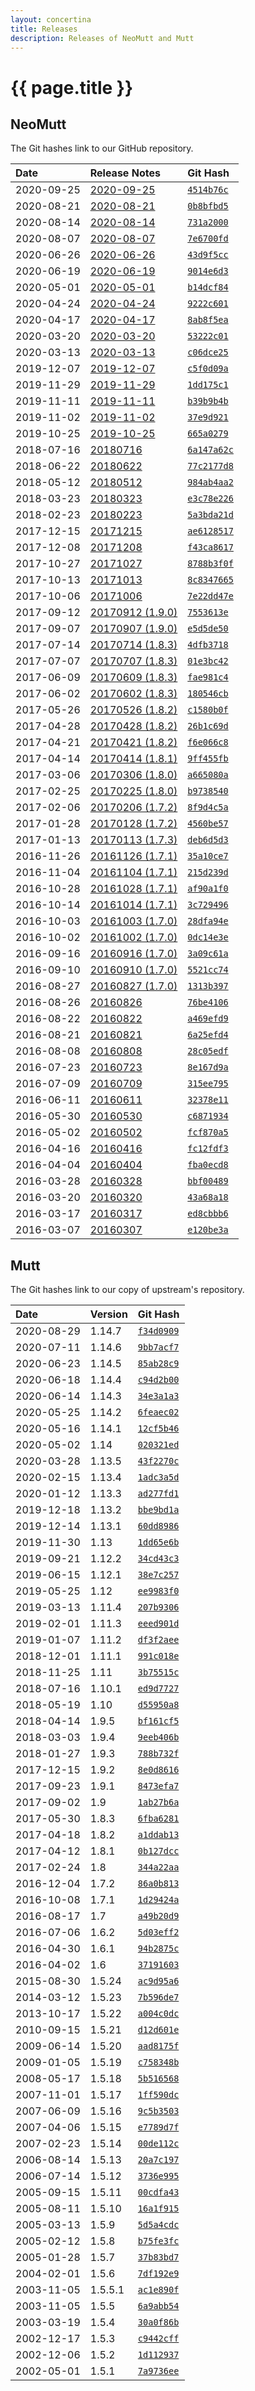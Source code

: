 ```yaml
---
layout: concertina
title: Releases
description: Releases of NeoMutt and Mutt
---
```


# {{ page.title }}

## NeoMutt

The Git hashes link to our GitHub repository.

| Date       | Release Notes | Git Hash |
| :--------- | :------------ | :------- |
| 2020-09-25 | [2020-09-25](https://github.com/neomutt/neomutt/releases/tag/20200925) | [`4514b76c`](https://github.com/neomutt/neomutt/commit/4514b76c) |
| 2020-08-21 | [2020-08-21](https://github.com/neomutt/neomutt/releases/tag/20200821) | [`0b8bfbd5`](https://github.com/neomutt/neomutt/commit/0b8bfbd5) |
| 2020-08-14 | [2020-08-14](https://github.com/neomutt/neomutt/releases/tag/20200814) | [`731a2000`](https://github.com/neomutt/neomutt/commit/731a2000) |
| 2020-08-07 | [2020-08-07](https://github.com/neomutt/neomutt/releases/tag/20200807) | [`7e6700fd`](https://github.com/neomutt/neomutt/commit/7e6700fd) |
| 2020-06-26 | [2020-06-26](https://github.com/neomutt/neomutt/releases/tag/20200626) | [`43d9f5cc`](https://github.com/neomutt/neomutt/commit/43d9f5cc) |
| 2020-06-19 | [2020-06-19](https://github.com/neomutt/neomutt/releases/tag/20200619) | [`9014e6d3`](https://github.com/neomutt/neomutt/commit/9014e6d3) |
| 2020-05-01 | [2020-05-01](https://github.com/neomutt/neomutt/releases/tag/20200501) | [`b14dcf84`](https://github.com/neomutt/neomutt/commit/b14dcf84) |
| 2020-04-24 | [2020-04-24](https://github.com/neomutt/neomutt/releases/tag/20200424) | [`9222c601`](https://github.com/neomutt/neomutt/commit/9222c601) |
| 2020-04-17 | [2020-04-17](https://github.com/neomutt/neomutt/releases/tag/20200417) | [`8ab8f5ea`](https://github.com/neomutt/neomutt/commit/8ab8f5ea) |
| 2020-03-20 | [2020-03-20](https://github.com/neomutt/neomutt/releases/tag/20200320) | [`53222c01`](https://github.com/neomutt/neomutt/commit/53222c01) |
| 2020-03-13 | [2020-03-13](https://github.com/neomutt/neomutt/releases/tag/20200313) | [`c06dce25`](https://github.com/neomutt/neomutt/commit/c06dce25) |
| 2019-12-07 | [2019-12-07](https://github.com/neomutt/neomutt/releases/tag/20191207) | [`c5f0d09a`](https://github.com/neomutt/neomutt/commit/c5f0d09a) |
| 2019-11-29 | [2019-11-29](https://github.com/neomutt/neomutt/releases/tag/20191129) | [`1dd175c1`](https://github.com/neomutt/neomutt/commit/1dd175c1) |
| 2019-11-11 | [2019-11-11](https://github.com/neomutt/neomutt/releases/tag/20191111) | [`b39b9b4b`](https://github.com/neomutt/neomutt/commit/b39b9b4b) |
| 2019-11-02 | [2019-11-02](https://github.com/neomutt/neomutt/releases/tag/20191102) | [`37e9d921`](https://github.com/neomutt/neomutt/commit/37e9d921) |
| 2019-10-25 | [2019-10-25](https://github.com/neomutt/neomutt/releases/tag/2019-10-25) | [`665a0279`](https://github.com/neomutt/neomutt/commit/665a0279) |
| 2018-07-16 | [20180716](https://github.com/neomutt/neomutt/releases/tag/neomutt-20180716) | [`6a147a62c`](https://github.com/neomutt/neomutt/commit/6a147a62c) |
| 2018-06-22 | [20180622](https://github.com/neomutt/neomutt/releases/tag/neomutt-20180622) | [`77c2177d8`](https://github.com/neomutt/neomutt/commit/77c2177d8) |
| 2018-05-12 | [20180512](https://github.com/neomutt/neomutt/releases/tag/neomutt-20180512) | [`984ab4aa2`](https://github.com/neomutt/neomutt/commit/984ab4aa2) |
| 2018-03-23 | [20180323](https://github.com/neomutt/neomutt/releases/tag/neomutt-20180323) | [`e3c78e226`](https://github.com/neomutt/neomutt/commit/e3c78e226) |
| 2018-02-23 | [20180223](https://github.com/neomutt/neomutt/releases/tag/neomutt-20180223) | [`5a3bda21d`](https://github.com/neomutt/neomutt/commit/5a3bda21d) |
| 2017-12-15 | [20171215](https://github.com/neomutt/neomutt/releases/tag/neomutt-20171215) | [`ae6128517`](https://github.com/neomutt/neomutt/commit/ae6128517) |
| 2017-12-08 | [20171208](https://github.com/neomutt/neomutt/releases/tag/neomutt-20171208) | [`f43ca8617`](https://github.com/neomutt/neomutt/commit/f43ca8617) |
| 2017-10-27 | [20171027](https://github.com/neomutt/neomutt/releases/tag/neomutt-20171027) | [`8788b3f0f`](https://github.com/neomutt/neomutt/commit/8788b3f0f) |
| 2017-10-13 | [20171013](https://github.com/neomutt/neomutt/releases/tag/neomutt-20171013) | [`8c8347665`](https://github.com/neomutt/neomutt/commit/8c8347665) |
| 2017-10-06 | [20171006](https://github.com/neomutt/neomutt/releases/tag/neomutt-20171006) | [`7e22dd47e`](https://github.com/neomutt/neomutt/commit/7e22dd47e) |
| 2017-09-12 | [20170912 (1.9.0)](https://github.com/neomutt/neomutt/releases/tag/neomutt-20170912) | [`7553613e`](https://github.com/neomutt/neomutt/commit/7553613e) |
| 2017-09-07 | [20170907 (1.9.0)](https://github.com/neomutt/neomutt/releases/tag/neomutt-20170907) | [`e5d5de50`](https://github.com/neomutt/neomutt/commit/e5d5de50) |
| 2017-07-14 | [20170714 (1.8.3)](https://github.com/neomutt/neomutt/releases/tag/neomutt-20170714) | [`4dfb3718`](https://github.com/neomutt/neomutt/commit/4dfb3718) |
| 2017-07-07 | [20170707 (1.8.3)](https://github.com/neomutt/neomutt/releases/tag/neomutt-20170707) | [`01e3bc42`](https://github.com/neomutt/neomutt/commit/01e3bc42) |
| 2017-06-09 | [20170609 (1.8.3)](https://github.com/neomutt/neomutt/releases/tag/neomutt-20170609) | [`fae981c4`](https://github.com/neomutt/neomutt/commit/fae981c4) |
| 2017-06-02 | [20170602 (1.8.3)](https://github.com/neomutt/neomutt/releases/tag/neomutt-20170602) | [`180546cb`](https://github.com/neomutt/neomutt/commit/180546cb) |
| 2017-05-26 | [20170526 (1.8.2)](https://github.com/neomutt/neomutt/releases/tag/neomutt-20170526) | [`c1580b0f`](https://github.com/neomutt/neomutt/commit/c1580b0f) |
| 2017-04-28 | [20170428 (1.8.2)](https://github.com/neomutt/neomutt/releases/tag/neomutt-20170428) | [`26b1c69d`](https://github.com/neomutt/neomutt/commit/26b1c69d) |
| 2017-04-21 | [20170421 (1.8.2)](https://github.com/neomutt/neomutt/releases/tag/neomutt-20170421) | [`f6e066c8`](https://github.com/neomutt/neomutt/commit/f6e066c8) |
| 2017-04-14 | [20170414 (1.8.1)](https://github.com/neomutt/neomutt/releases/tag/neomutt-20170414) | [`9ff455fb`](https://github.com/neomutt/neomutt/commit/9ff455fb) |
| 2017-03-06 | [20170306 (1.8.0)](https://github.com/neomutt/neomutt/releases/tag/neomutt-20170306) | [`a665080a`](https://github.com/neomutt/neomutt/commit/a665080a) |
| 2017-02-25 | [20170225 (1.8.0)](https://github.com/neomutt/neomutt/releases/tag/neomutt-20170225) | [`b9738540`](https://github.com/neomutt/neomutt/commit/b9738540) |
| 2017-02-06 | [20170206 (1.7.2)](https://github.com/neomutt/neomutt/releases/tag/neomutt-20170206) | [`8f9d4c5a`](https://github.com/neomutt/neomutt/commit/8f9d4c5a) |
| 2017-01-28 | [20170128 (1.7.2)](https://github.com/neomutt/neomutt/releases/tag/neomutt-20170128) | [`4560be57`](https://github.com/neomutt/neomutt/commit/4560be57) |
| 2017-01-13 | [20170113 (1.7.3)](https://github.com/neomutt/neomutt/releases/tag/neomutt-20170113) | [`deb6d5d3`](https://github.com/neomutt/neomutt/commit/deb6d5d3) |
| 2016-11-26 | [20161126 (1.7.1)](https://github.com/neomutt/neomutt/releases/tag/neomutt-20161126) | [`35a10ce7`](https://github.com/neomutt/neomutt/commit/35a10ce7) |
| 2016-11-04 | [20161104 (1.7.1)](https://github.com/neomutt/neomutt/releases/tag/neomutt-20161104) | [`215d239d`](https://github.com/neomutt/neomutt/commit/215d239d) |
| 2016-10-28 | [20161028 (1.7.1)](https://github.com/neomutt/neomutt/releases/tag/neomutt-20161028) | [`af90a1f0`](https://github.com/neomutt/neomutt/commit/af90a1f0) |
| 2016-10-14 | [20161014 (1.7.1)](https://github.com/neomutt/neomutt/releases/tag/neomutt-20161014) | [`3c729496`](https://github.com/neomutt/neomutt/commit/3c729496) |
| 2016-10-03 | [20161003 (1.7.0)](https://github.com/neomutt/neomutt/releases/tag/neomutt-20161003) | [`28dfa94e`](https://github.com/neomutt/neomutt/commit/28dfa94e) |
| 2016-10-02 | [20161002 (1.7.0)](https://github.com/neomutt/neomutt/releases/tag/neomutt-20161002) | [`0dc14e3e`](https://github.com/neomutt/neomutt/commit/0dc14e3e) |
| 2016-09-16 | [20160916 (1.7.0)](https://github.com/neomutt/neomutt/releases/tag/neomutt-20160916) | [`3a09c61a`](https://github.com/neomutt/neomutt/commit/3a09c61a) |
| 2016-09-10 | [20160910 (1.7.0)](https://github.com/neomutt/neomutt/releases/tag/neomutt-20160910) | [`5521cc74`](https://github.com/neomutt/neomutt/commit/5521cc74) |
| 2016-08-27 | [20160827 (1.7.0)](https://github.com/neomutt/neomutt/releases/tag/neomutt-20160827) | [`1313b397`](https://github.com/neomutt/neomutt/commit/1313b397) |
| 2016-08-26 | [20160826](https://github.com/neomutt/neomutt/releases/tag/neomutt-20160826) | [`76be4106`](https://github.com/neomutt/neomutt/commit/76be4106) |
| 2016-08-22 | [20160822](https://github.com/neomutt/neomutt/releases/tag/neomutt-20160822) | [`a469efd9`](https://github.com/neomutt/neomutt/commit/a469efd9) |
| 2016-08-21 | [20160821](https://github.com/neomutt/neomutt/releases/tag/neomutt-20160821) | [`6a25efd4`](https://github.com/neomutt/neomutt/commit/6a25efd4) |
| 2016-08-08 | [20160808](https://github.com/neomutt/neomutt/releases/tag/neomutt-20160808) | [`28c05edf`](https://github.com/neomutt/neomutt/commit/28c05edf) |
| 2016-07-23 | [20160723](https://github.com/neomutt/neomutt/releases/tag/neomutt-20160723) | [`8e167d9a`](https://github.com/neomutt/neomutt/commit/8e167d9a) |
| 2016-07-09 | [20160709](https://github.com/neomutt/neomutt/releases/tag/neomutt-20160709) | [`315ee795`](https://github.com/neomutt/neomutt/commit/315ee795) |
| 2016-06-11 | [20160611](https://github.com/neomutt/neomutt/releases/tag/neomutt-20160611) | [`32378e11`](https://github.com/neomutt/neomutt/commit/32378e11) |
| 2016-05-30 | [20160530](https://github.com/neomutt/neomutt/releases/tag/neomutt-20160530) | [`c6871934`](https://github.com/neomutt/neomutt/commit/c6871934) |
| 2016-05-02 | [20160502](https://github.com/neomutt/neomutt/releases/tag/neomutt-20160502) | [`fcf870a5`](https://github.com/neomutt/neomutt/commit/fcf870a5) |
| 2016-04-16 | [20160416](https://github.com/neomutt/neomutt/releases/tag/neomutt-20160416) | [`fc12fdf3`](https://github.com/neomutt/neomutt/commit/fc12fdf3) |
| 2016-04-04 | [20160404](https://github.com/neomutt/neomutt/releases/tag/neomutt-20160404) | [`fba0ecd8`](https://github.com/neomutt/neomutt/commit/fba0ecd8) |
| 2016-03-28 | [20160328](https://github.com/neomutt/neomutt/releases/tag/neomutt-20160328) | [`bbf00489`](https://github.com/neomutt/neomutt/commit/bbf00489) |
| 2016-03-20 | [20160320](https://github.com/neomutt/neomutt/releases/tag/neomutt-20160320) | [`43a68a18`](https://github.com/neomutt/neomutt/commit/43a68a18) |
| 2016-03-17 | [20160317](https://github.com/neomutt/neomutt/releases/tag/neomutt-20160317) | [`ed8cbbb6`](https://github.com/neomutt/neomutt/commit/ed8cbbb6) |
| 2016-03-07 | [20160307](https://github.com/neomutt/neomutt/releases/tag/neomutt-20160307) | [`e120be3a`](https://github.com/neomutt/neomutt/commit/e120be3a) |

## Mutt

The Git hashes link to our copy of upstream's repository.

| Date       | Version      | Git Hash |
| :--------- | :----------- | :------- |
| 2020-08-29 | 1.14.7 | [`f34d0909`](https://github.com/neomutt/upstream-mutt/commit/f34d0909) |
| 2020-07-11 | 1.14.6 | [`9bb7acf7`](https://github.com/neomutt/upstream-mutt/commit/9bb7acf7) |
| 2020-06-23 | 1.14.5 | [`85ab28c9`](https://github.com/neomutt/upstream-mutt/commit/85ab28c9) |
| 2020-06-18 | 1.14.4 | [`c94d2b00`](https://github.com/neomutt/upstream-mutt/commit/c94d2b00) |
| 2020-06-14 | 1.14.3 | [`34e3a1a3`](https://github.com/neomutt/upstream-mutt/commit/34e3a1a3) |
| 2020-05-25 | 1.14.2 | [`6feaec02`](https://github.com/neomutt/upstream-mutt/commit/6feaec02) |
| 2020-05-16 | 1.14.1 | [`12cf5b46`](https://github.com/neomutt/upstream-mutt/commit/12cf5b46) |
| 2020-05-02 | 1.14 | [`020321ed`](https://github.com/neomutt/upstream-mutt/commit/020321ed) |
| 2020-03-28 | 1.13.5 | [`43f2270c`](https://github.com/neomutt/upstream-mutt/commit/43f2270c) |
| 2020-02-15 | 1.13.4 | [`1adc3a5d`](https://github.com/neomutt/upstream-mutt/commit/1adc3a5d) |
| 2020-01-12 | 1.13.3 | [`ad277fd1`](https://github.com/neomutt/upstream-mutt/commit/ad277fd1) |
| 2019-12-18 | 1.13.2 | [`bbe9bd1a`](https://github.com/neomutt/upstream-mutt/commit/bbe9bd1a) |
| 2019-12-14 | 1.13.1 | [`60dd8986`](https://github.com/neomutt/upstream-mutt/commit/60dd8986) |
| 2019-11-30 | 1.13 | [`1dd65e6b`](https://github.com/neomutt/upstream-mutt/commit/1dd65e6b) |
| 2019-09-21 | 1.12.2 | [`34cd43c3`](https://github.com/neomutt/upstream-mutt/commit/34cd43c3) |
| 2019-06-15 | 1.12.1 | [`38e7c257`](https://github.com/neomutt/upstream-mutt/commit/38e7c257) |
| 2019-05-25 | 1.12 | [`ee9983f0`](https://github.com/neomutt/upstream-mutt/commit/ee9983f0) |
| 2019-03-13 | 1.11.4 | [`207b9306`](https://github.com/neomutt/upstream-mutt/commit/207b9306) |
| 2019-02-01 | 1.11.3 | [`eeed901d`](https://github.com/neomutt/upstream-mutt/commit/eeed901d) |
| 2019-01-07 | 1.11.2 | [`df3f2aee`](https://github.com/neomutt/upstream-mutt/commit/df3f2aee) |
| 2018-12-01 | 1.11.1 | [`991c018e`](https://github.com/neomutt/upstream-mutt/commit/991c018e) |
| 2018-11-25 | 1.11 | [`3b75515c`](https://github.com/neomutt/upstream-mutt/commit/3b75515c) |
| 2018-07-16 | 1.10.1 | [`ed9d7727`](https://github.com/neomutt/upstream-mutt/commit/ed9d7727) |
| 2018-05-19 | 1.10 | [`d55950a8`](https://github.com/neomutt/upstream-mutt/commit/d55950a8) |
| 2018-04-14 | 1.9.5 | [`bf161cf5`](https://github.com/neomutt/upstream-mutt/commit/bf161cf5) |
| 2018-03-03 | 1.9.4 | [`9eeb406b`](https://github.com/neomutt/upstream-mutt/commit/9eeb406b) |
| 2018-01-27 | 1.9.3 | [`788b732f`](https://github.com/neomutt/upstream-mutt/commit/788b732f) |
| 2017-12-15 | 1.9.2 | [`8e0d8616`](https://github.com/neomutt/upstream-mutt/commit/8e0d8616) |
| 2017-09-23 | 1.9.1 | [`8473efa7`](https://github.com/neomutt/upstream-mutt/commit/8473efa7) |
| 2017-09-02 | 1.9 | [`1ab27b6a`](https://github.com/neomutt/upstream-mutt/commit/1ab27b6a) |
| 2017-05-30 | 1.8.3 | [`6fba6281`](https://github.com/neomutt/upstream-mutt/commit/6fba6281) |
| 2017-04-18 | 1.8.2 | [`a1ddab13`](https://github.com/neomutt/upstream-mutt/commit/a1ddab13) |
| 2017-04-12 | 1.8.1 | [`0b127dcc`](https://github.com/neomutt/upstream-mutt/commit/0b127dcc) |
| 2017-02-24 | 1.8 | [`344a22aa`](https://github.com/neomutt/upstream-mutt/commit/344a22aa) |
| 2016-12-04 | 1.7.2 | [`86a0b813`](https://github.com/neomutt/upstream-mutt/commit/86a0b813) |
| 2016-10-08 | 1.7.1 | [`1d29424a`](https://github.com/neomutt/upstream-mutt/commit/1d29424a) |
| 2016-08-17 | 1.7 | [`a49b20d9`](https://github.com/neomutt/upstream-mutt/commit/a49b20d9) |
| 2016-07-06 | 1.6.2 | [`5d03eff2`](https://github.com/neomutt/upstream-mutt/commit/5d03eff2) |
| 2016-04-30 | 1.6.1 | [`94b2875c`](https://github.com/neomutt/upstream-mutt/commit/94b2875c) |
| 2016-04-02 | 1.6 | [`37191603`](https://github.com/neomutt/upstream-mutt/commit/37191603) |
| 2015-08-30 | 1.5.24 | [`ac9d95a6`](https://github.com/neomutt/upstream-mutt/commit/ac9d95a6) |
| 2014-03-12 | 1.5.23 | [`7b596de7`](https://github.com/neomutt/upstream-mutt/commit/7b596de7) |
| 2013-10-17 | 1.5.22 | [`a004c0dc`](https://github.com/neomutt/upstream-mutt/commit/a004c0dc) |
| 2010-09-15 | 1.5.21 | [`d12d601e`](https://github.com/neomutt/upstream-mutt/commit/d12d601e) |
| 2009-06-14 | 1.5.20 | [`aad8175f`](https://github.com/neomutt/upstream-mutt/commit/aad8175f) |
| 2009-01-05 | 1.5.19 | [`c758348b`](https://github.com/neomutt/upstream-mutt/commit/c758348b) |
| 2008-05-17 | 1.5.18 | [`5b516568`](https://github.com/neomutt/upstream-mutt/commit/5b516568) |
| 2007-11-01 | 1.5.17 | [`1ff590dc`](https://github.com/neomutt/upstream-mutt/commit/1ff590dc) |
| 2007-06-09 | 1.5.16 | [`9c5b3503`](https://github.com/neomutt/upstream-mutt/commit/9c5b3503) |
| 2007-04-06 | 1.5.15 | [`e7789d7f`](https://github.com/neomutt/upstream-mutt/commit/e7789d7f) |
| 2007-02-23 | 1.5.14 | [`00de112c`](https://github.com/neomutt/upstream-mutt/commit/00de112c) |
| 2006-08-14 | 1.5.13 | [`20a7c197`](https://github.com/neomutt/upstream-mutt/commit/20a7c197) |
| 2006-07-14 | 1.5.12 | [`3736e995`](https://github.com/neomutt/upstream-mutt/commit/3736e995) |
| 2005-09-15 | 1.5.11 | [`00cdfa43`](https://github.com/neomutt/upstream-mutt/commit/00cdfa43) |
| 2005-08-11 | 1.5.10 | [`16a1f915`](https://github.com/neomutt/upstream-mutt/commit/16a1f915) |
| 2005-03-13 | 1.5.9 | [`5d5a4cdc`](https://github.com/neomutt/upstream-mutt/commit/5d5a4cdc) |
| 2005-02-12 | 1.5.8 | [`b75fe3fc`](https://github.com/neomutt/upstream-mutt/commit/b75fe3fc) |
| 2005-01-28 | 1.5.7 | [`37b83bd7`](https://github.com/neomutt/upstream-mutt/commit/37b83bd7) |
| 2004-02-01 | 1.5.6 | [`7df192e9`](https://github.com/neomutt/upstream-mutt/commit/7df192e9) |
| 2003-11-05 | 1.5.5.1 | [`ac1e890f`](https://github.com/neomutt/upstream-mutt/commit/ac1e890f) |
| 2003-11-05 | 1.5.5 | [`6a9abb54`](https://github.com/neomutt/upstream-mutt/commit/6a9abb54) |
| 2003-03-19 | 1.5.4 | [`30a0f86b`](https://github.com/neomutt/upstream-mutt/commit/30a0f86b) |
| 2002-12-17 | 1.5.3 | [`c9442cff`](https://github.com/neomutt/upstream-mutt/commit/c9442cff) |
| 2002-12-06 | 1.5.2 | [`1d112937`](https://github.com/neomutt/upstream-mutt/commit/1d112937) |
| 2002-05-01 | 1.5.1 | [`7a9736ee`](https://github.com/neomutt/upstream-mutt/commit/7a9736ee) |

